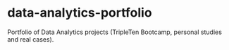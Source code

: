 # data-analytics-portfolio
Portfolio of Data Analytics projects (TripleTen Bootcamp, personal studies and real cases).
